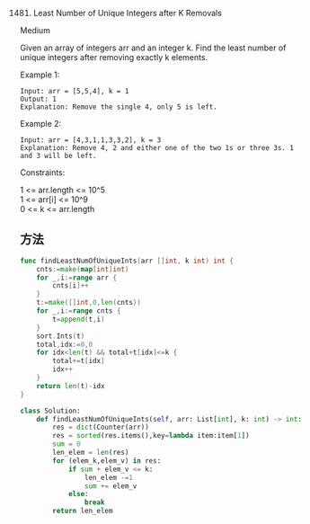 1481. Least Number of Unique Integers after K Removals


Medium


Given an array of integers arr and an integer k. Find the least number of unique integers after removing exactly k elements.

 

Example 1:

```
Input: arr = [5,5,4], k = 1
Output: 1
Explanation: Remove the single 4, only 5 is left.
```

Example 2:
```
Input: arr = [4,3,1,1,3,3,2], k = 3
Explanation: Remove 4, 2 and either one of the two 1s or three 3s. 1 and 3 will be left.
```

Constraints:

1 <= arr.length <= 10^5  
1 <= arr[i] <= 10^9  
0 <= k <= arr.length  


## 方法


```go
func findLeastNumOfUniqueInts(arr []int, k int) int {
    cnts:=make(map[int]int)
	for _,i:=range arr {
		cnts[i]++
	}
	t:=make([]int,0,len(cnts))
	for _,i:=range cnts {
		t=append(t,i)
	}
	sort.Ints(t)
	total,idx:=0,0
	for idx<len(t) && total+t[idx]<=k {
		total+=t[idx]
		idx++
	}
	return len(t)-idx
}
```


```python
class Solution:
    def findLeastNumOfUniqueInts(self, arr: List[int], k: int) -> int:
        res = dict(Counter(arr))
        res = sorted(res.items(),key=lambda item:item[1])
        sum = 0
        len_elem = len(res)
        for (elem_k,elem_v) in res:
            if sum + elem_v <= k:
                len_elem -=1
                sum += elem_v
            else:
                break
        return len_elem
```